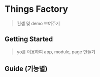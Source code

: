 # Things Factory

> 컨셉 및 demo 보여주기

## Getting Started

> yo를 이용하여 app, module, page 만들기

## Guide (기능별)
